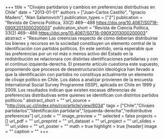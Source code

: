 +++
title = "Clivajes partidarios y cambios en preferencias distributivas en Chile"
date = "2013-01-01"
authors = ["Juan-Carlos Castillo", "Ignacio Madero", "Alan Salamovich"]
publication_types = ["2"]
publication = "Revista de Ciencia Política, 33(2) 469--488  https://doi.org/10.4067/S0718-090X2013000200003"
publication_short = "Revista de Ciencia Política, 33(2) 469--488  https://doi.org/10.4067/S0718-090X2013000200003"
abstract = "Resumen 					Las creencias respecto de cómo deberían distribuirse los bienes y recursos en la sociedad constituyen un elemento central de la identificación con partidos políticos. En este sentido, sería esperable que las preferencias por un rol más o menos activo del Estado en la redistribución se relacionara con distintas identificaciones partidarias y con el continuo izquierda-derecha. El presente artículo cuestiona este supuesto, proponiendo que procesos de desestructuración ideológica han llevado a que la identificación con partidos no constituya actualmente un elemento de clivaje político en Chile. Los datos a analizar provienen de la encuesta International Social Survey Programme (ISSP), aplicada en Chile en 1999 y 2009. Los resultados indican que existen escasas diferencias de preferencias distributivas entre quienes se identifican con distintos partidos políticos."
abstract_short = ""
url_source = "http://ojs.uc.cl/index.php/rcp/article/view/6034"
tags = ["Chile","Clivajes partidarios","Identificación partidaria","Izquierda-derecha","redistributive preferences"]
url_code = ""
image_preview = ""
selected = false
projects = []
url_pdf = ""
url_preprint = ""
url_dataset = ""
url_project = ""
url_slides = ""
url_video = ""
url_poster = ""
math = true
highlight = true
[header]
image = ""
caption = ""
+++
